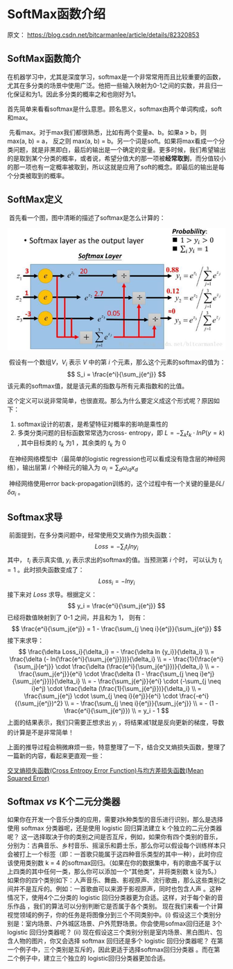 # SoftMax函数介绍

原文： https://blog.csdn.net/bitcarmanlee/article/details/82320853



## SoftMax函数简介

​        在机器学习中，尤其是深度学习，softmax是一个非常常用而且比较重要的函数，尤其在多分类的场景中使用广泛。他把一些输入映射为0-1之间的实数，并且归一化保证和为1。因此多分类的概率之和也刚好为1。

​        首先简单来看看softmax是什么意思。顾名思义，softmax由两个单词构成，soft和max。

​        先看max。对于max我们都很熟悉，比如有两个变量a、b。如果a > b，则max(a, b) = a， 反之则 max(a, b) = b。另一个词是soft。如果将max看成一个分类问题，就是非黑即白，最后的输出是一个确定的变量。更多时候，我们希望输出的是取到某个分类的概率，或者说，希望分值大的那一项被**经常取到**，而分值较小的那一项也有一定概率被取到，所以这就是应用了soft的概念。即最后的输出是每个分类被取到的概率。

## SoftMax定义

​        首先看一个图，图中清晰的描述了softmax是怎么计算的：

![softmax-theory](./images/softmax/softmax-theory.jpg)

​        假设有一个数组$V$，$V_i$ 表示 $V$ 中的第 $i$ 个元素，那么这个元素的softmax的值为：
$$
S_i = \frac{e^i}{\sum_j{e^j}}
$$
该元素的softmax值，就是该元素的指数与所有元素指数和的比值。

​        这个定义可以说非常简单，也很直观。那么为什么要定义成这个形式呢？原因如下：

1. softmax设计的初衷，是希望特征对概率的影响是乘性的
2. 多类分类问题的目标函数常常选为cross- entropy，即 $L = - \sum_k{t_k} \cdot lnP(y =k)$ , 其中目标类的 $t_k$ 为$1$ ，其余类的 $t_k$ 为 $0$

​        在神经网络模型中（最简单的logistic regression也可以看成没有隐含层的神经网络），输出层第 $i$ 个神经元的输入为 $\alpha_i =\sum_d{\omega}_{id}x_d$ 

​        神经网络使用error back-propagation训练的，这个过程中有一个关键的量是$\delta L/\delta \alpha_i$ 。



## Softmax求导

​        前面提到，在多分类问题中，经常使用交叉熵作为损失函数：
$$
Loss = - \sum_i{t_i ln{y_i}}
$$
其中， $t_i$ 表示真实值,  $y_i$ 表示求出的softmax的值。当预测第 $i$ 个时， 可以认为 $t_i = 1$ 。此时损失函数变成了：
$$
Loss_i = - ln{y_i}
$$
接下来对 $Loss$ 求导。根据定义：
$$
y_i = \frac{e^i}{\sum_j{e^j}}
$$
已经将数值映射到了 0-1 之间，并且和为 1， 则有：
$$
\frac{e^i}{\sum_j{e^j}} = 1 - \frac{\sum_{j \neq i}{e^j}}{\sum_j{e^j}}
$$
接下来求导：
$$
\frac{\delta Loss_i}{\delta_i} = - \frac{\delta ln {y_i}}{\delta_i} \\
= \frac{\delta (- ln{\frac{e^i}{\sum_j{e^j}}})}{\delta_i} \\
= - \frac{1}{\frac{e^i}{\sum_j}{e^j}} \cdot \frac{\delta (\frac{e^i}{\sum_j{e^j}})}{\delta_i} \\
= - \frac{\sum_j{e^j}}{e^i} \cdot \frac{\delta (1 - \frac{\sum_{j \neq i}e^j}{\sum_j{e^j}})}{\delta_i} \\
= - \frac{\sum_j{e^j}}{e^i} \cdot (-\sum_{j \neq i}e^j) \cdot \frac{\delta (\frac{1}{\sum_j{e^j}})}{\delta_i} \\
= \frac{\sum_j{e^j} \cdot \sum_{j \neq i}{e^j}}{e^i} \cdot \frac{-e^i}{(\sum_j{e^j})^2} \\
= - \frac{\sum_{j \neq i}{e^j}}{\sum_j{e^j}} \\
= - (1 - \frac{e^i}{\sum_j{e^j}}) \\
= y_i - 1
$$
上面的结果表示，我们只需要正想求出 $y_i$ ，将结果减1就是反向更新的梯度，导数的计算是不是非常简单！

上面的推导过程会稍微麻烦一些，特意整理了一下，结合交叉熵损失函数，整理了一篇新的内容，看起来更直观一些：

[交叉熵损失函数(Cross Entropy Error Function)与均方差损失函数(Mean Squared Error)](./CrossEntropy_and_MeanSquared.md)



## Softmax *vs* K个二元分类器

​        如果你在开发一个音乐分类的应用，需要对k种类型的音乐进行识别，那么是选择使用 softmax 分类器呢，还是使用 logistic 回归算法建立 k 个独立的二元分类器呢？
​        这一选择取决于你的类别之间是否互斥，例如，如果你有四个类别的音乐，分别为：古典音乐、乡村音乐、摇滚乐和爵士乐，那么你可以假设每个训练样本只会被打上一个标签（即：一首歌只能属于这四种音乐类型的其中一种），此时你应该使用类别数 k = 4 的softmax回归。（如果在你的数据集中，有的歌曲不属于以上四类的其中任何一类，那么你可以添加一个“其他类”，并将类别数 k 设为5。）
​        如果你的四个类别如下：人声音乐、舞曲、影视原声、流行歌曲，那么这些类别之间并不是互斥的。例如：一首歌曲可以来源于影视原声，同时也包含人声 。这种情况下，使用4个二分类的 logistic 回归分类器更为合适。这样，对于每个新的音乐作品 ，我们的算法可以分别判断它是否属于各个类别。
​        现在我们来看一个计算视觉领域的例子，你的任务是将图像分到三个不同类别中。(i) 假设这三个类别分别是：室内场景、户外城区场景、户外荒野场景。你会使用sofmax回归还是 3个logistic 回归分类器呢？ (ii) 现在假设这三个类别分别是室内场景、黑白图片、包含人物的图片，你又会选择 softmax 回归还是多个 logistic 回归分类器呢？
​        在第一个例子中，三个类别是互斥的，因此更适于选择softmax回归分类器 。而在第二个例子中，建立三个独立的 logistic回归分类器更加合适。